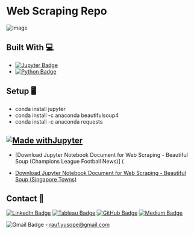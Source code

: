# Web Scraping Repo
![image](https://user-images.githubusercontent.com/96287600/163553387-0eb490d0-c783-46f0-9132-7a1decfcf13f.png)



## Built With 💻

- [![Jupyter Badge](https://img.shields.io/badge/Jupyter-F37626?logo=jupyter&logoColor=fff&style=flat)](https://jupyter.org/try)
- [![Python Badge](https://img.shields.io/badge/Python-3776AB?logo=python&logoColor=fff&style=flat)](https://www.python.org/)

## Setup 🖥️
- conda install jupyter
- conda install -c anaconda beautifulsoup4
- conda install -c anaconda requests

## [![Made withJupyter](https://img.shields.io/badge/Made%20with-Jupyter-orange?style=for-the-badge&logo=Jupyter)](https://jupyter.org/try)

- [Download Jupyter Notebook Document for Web Scraping - Beautiful Soup (Champions League Football News)] (

- [Download Jupyter Notebook Document for Web Scraping - Beautiful Soup (Singapore Towns)](http://nbviewer.org/github/abdrauf26/web_scraping_repo/blob/main/Singapore_towns.ipynb)


## Contact 📧 

[![LinkedIn Badge](https://img.shields.io/badge/LinkedIn-0A66C2?logo=linkedin&logoColor=fff&style=flat)](https://www.linkedin.com/in/abdrauf26/) [![Tableau Badge](https://img.shields.io/badge/Tableau-E97627?logo=tableau&logoColor=fff&style=flat)](https://public.tableau.com/app/profile/mohamed.abdul.rauf) [![GitHub Badge](https://img.shields.io/badge/GitHub-181717?logo=github&logoColor=fff&style=flat)](https://github.com/abdrauf26) [![Medium Badge](https://img.shields.io/badge/Medium-000?logo=medium&logoColor=fff&style=flat)](https://medium.com/@rauf.yusope) 

![Gmail Badge](https://img.shields.io/badge/Gmail-EA4335?logo=gmail&logoColor=fff&style=flat) - rauf.yusope@gmail.com

